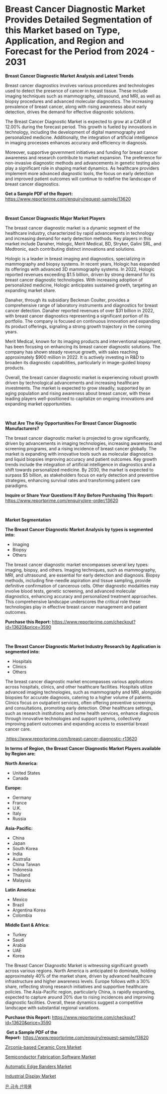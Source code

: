 <p><h1>Breast Cancer Diagnostic Market Provides Detailed Segmentation of this Market based on Type, Application, and Region and Forecast for the Period from 2024 - 2031</h1></p><p><strong>Breast Cancer Diagnostic Market Analysis and Latest Trends</strong></p>
<p><p>Breast cancer diagnostics involves various procedures and technologies used to detect the presence of cancer in breast tissue. These include imaging techniques such as mammography, ultrasound, and MRI, as well as biopsy procedures and advanced molecular diagnostics. The increasing prevalence of breast cancer, along with rising awareness about early detection, drives the demand for effective diagnostic solutions.</p><p>The Breast Cancer Diagnostic Market is expected to grow at a CAGR of 12.00% during the forecast period. This growth is fueled by innovations in technology, including the development of digital mammography and personalized medicine. Additionally, the integration of artificial intelligence in imaging processes enhances accuracy and efficiency in diagnosis. </p><p>Moreover, supportive government initiatives and funding for breast cancer awareness and research contribute to market expansion. The preference for non-invasive diagnostic methods and advancements in genetic testing also play a significant role in shaping market dynamics. As healthcare providers implement more advanced diagnostic tools, the focus on early detection and improved patient outcomes will continue to redefine the landscape of breast cancer diagnostics.</p></p>
<p><strong>Get a Sample PDF of the Report:&nbsp;</strong> <a href="https://www.reportprime.com/enquiry/request-sample/13620">https://www.reportprime.com/enquiry/request-sample/13620</a></p>
<p>&nbsp;</p>
<p><strong>Breast Cancer Diagnostic Major Market Players</strong></p>
<p><p>The breast cancer diagnostic market is a dynamic segment of the healthcare industry, characterized by rapid advancements in technology and increasing demand for early detection methods. Key players in this market include Danaher, Hologic, Merit Medical, BD, Stryker, Galini SRL, and Medtronic, each contributing distinct innovations and solutions.</p><p>Hologic is a leader in breast imaging and diagnostics, specializing in mammography and biopsy systems. In recent years, Hologic has expanded its offerings with advanced 3D mammography systems. In 2022, Hologic reported revenues exceeding $1.5 billion, driven by strong demand for its breast cancer diagnostic technologies. With increasing adoption of personalized medicine, Hologic anticipates sustained growth, targeting an expanding market share.</p><p>Danaher, through its subsidiary Beckman Coulter, provides a comprehensive range of laboratory instruments and diagnostics for breast cancer detection. Danaher reported revenues of over $31 billion in 2022, with breast cancer diagnostics representing a significant portion of its portfolio. The company is focused on continuous innovation and expanding its product offerings, signaling a strong growth trajectory in the coming years.</p><p>Merit Medical, known for its imaging products and interventional equipment, has been focusing on enhancing its breast cancer diagnostic solutions. The company has shown steady revenue growth, with sales reaching approximately $900 million in 2022. It is actively investing in R&D to broaden its diagnostic capabilities, particularly in image-guided biopsy products.</p><p>Overall, the breast cancer diagnostic market is experiencing robust growth driven by technological advancements and increasing healthcare investments. The market is expected to grow steadily, supported by an aging population and rising awareness about breast cancer, with these leading players well-positioned to capitalize on ongoing innovations and expanding market opportunities.</p></p>
<p>&nbsp;</p>
<p><strong>What Are The Key Opportunities For Breast Cancer Diagnostic Manufacturers?</strong></p>
<p><p>The breast cancer diagnostic market is projected to grow significantly, driven by advancements in imaging technologies, increasing awareness and screening programs, and a rising incidence of breast cancer globally. The market is expanding with innovative tools such as molecular diagnostics and liquid biopsies improving accuracy and patient outcomes. Key growth trends include the integration of artificial intelligence in diagnostics and a shift towards personalized medicine. By 2030, the market is expected to surpass $5 billion, as stakeholders focus on early detection and preventive strategies, enhancing survival rates and transforming patient care paradigms.</p></p>
<p><strong>Inquire or Share Your Questions If Any Before Purchasing This Report:</strong> <a href="https://www.reportprime.com/enquiry/pre-order/13620">https://www.reportprime.com/enquiry/pre-order/13620</a></p>
<p>&nbsp;</p>
<p><strong>Market Segmentation</strong></p>
<p><strong>The Breast Cancer Diagnostic Market Analysis by types is segmented into:</strong></p>
<p><ul><li>Imaging</li><li>Biopsy</li><li>Others</li></ul></p>
<p><p>The breast cancer diagnostic market encompasses several key types: imaging, biopsy, and others. Imaging techniques, such as mammography, MRI, and ultrasound, are essential for early detection and diagnosis. Biopsy methods, including fine-needle aspiration and tissue sampling, provide definitive confirmation of cancerous cells. Other diagnostic modalities may involve blood tests, genetic screening, and advanced molecular diagnostics, enhancing accuracy and personalized treatment approaches. This comprehensive landscape underscores the critical role these technologies play in effective breast cancer management and patient outcomes.</p></p>
<p><strong>Purchase this Report:&nbsp;</strong><a href="https://www.reportprime.com/checkout?id=13620&price=3590">https://www.reportprime.com/checkout?id=13620&price=3590</a></p>
<p>&nbsp;</p>
<p><strong>The Breast Cancer Diagnostic Market Industry Research by Application is segmented into:</strong></p>
<p><ul><li>Hospitals</li><li>Clinics</li><li>Others</li></ul></p>
<p><p>The breast cancer diagnostic market encompasses various applications across hospitals, clinics, and other healthcare facilities. Hospitals utilize advanced imaging technologies, such as mammography and MRI, alongside biopsies for accurate diagnosis, catering to a higher volume of patients. Clinics focus on outpatient services, often offering preventive screenings and consultations, promoting early detection. Other healthcare settings, such as research institutions and home health services, enhance diagnosis through innovative technologies and support systems, collectively improving patient outcomes and expanding access to essential breast cancer care.</p></p>
<p><a href="https://www.reportprime.com/breast-cancer-diagnostic-r13620">&nbsp;https://www.reportprime.com/breast-cancer-diagnostic-r13620</a></p>
<p><strong>In terms of Region, the Breast Cancer Diagnostic Market Players available by Region are:</strong></p>
<p>
    <p> <strong> North America: </strong>
        <ul>
            <li>United States</li>
            <li>Canada</li>
        </ul>
        </p> 
    <p> <strong> Europe: </strong>
        <ul>
            <li>Germany</li>
            <li>France</li>
            <li>U.K.</li>
            <li>Italy</li>
            <li>Russia</li>
        </ul>
        </p> 
    <p> <strong> Asia-Pacific: </strong>
        <ul>
            <li>China</li>
            <li>Japan</li>
            <li>South Korea</li>
            <li>India</li>
            <li>Australia</li>
            <li>China Taiwan</li>
            <li>Indonesia</li>
            <li>Thailand</li>
            <li>Malaysia</li>
        </ul>
        </p> 
    <p> <strong> Latin America: </strong>
        <ul>
            <li>Mexico</li>
            <li>Brazil</li>
            <li>Argentina Korea</li>
            <li>Colombia</li>
        </ul>
        </p> 
    <p> <strong> Middle East & Africa: </strong>
        <ul>
            <li>Turkey</li>
            <li>Saudi</li>
            <li>Arabia</li>
            <li>UAE</li>
            <li>Korea</li>
        </ul>
    </p>
    </p>
<p><p>The Breast Cancer Diagnostic Market is witnessing significant growth across various regions. North America is anticipated to dominate, holding approximately 40% of the market share, driven by advanced healthcare infrastructure and higher awareness levels. Europe follows with a 30% share, reflecting strong research initiatives and supportive healthcare policies. The Asia-Pacific region, particularly China, is rapidly expanding, expected to capture around 20% due to rising incidences and improving diagnostic facilities. Overall, these dynamics suggest a competitive landscape with substantial regional variations.</p></p>
<p><strong>Purchase this Report: </strong><a href="https://www.reportprime.com/checkout?id=13620&price=3590">https://www.reportprime.com/checkout?id=13620&price=3590</a></p>
<p>&nbsp;<strong>Get a Sample PDF of the Report:&nbsp;&nbsp;</strong><a href="https://www.reportprime.com/enquiry/request-sample/13620">https://www.reportprime.com/enquiry/request-sample/13620</a></p>
<p><strong></strong></p>
<p><p><a href="https://medium.com/@piersrei1940/the-market-study-covers-the-zirconia-based-ceramic-core-market-across-various-segments-b33ba96ad85e">Zirconia-based Ceramic Core Market</a></p><p><a href="https://www.linkedin.com/pulse/global-semiconductor-fabrication-software-market-focus-product-ks3ze?trackingId=K6TBWWtmSf2a4J%2BcHXXeKg%3D%3D">Semiconductor Fabrication Software Market</a></p><p><a href="https://issuu.com/reportprime-2/docs/automatic-edge-banders-market-size-_c1a741a54373e5">Automatic Edge Banders Market</a></p><p><a href="https://www.linkedin.com/pulse/industrial-display-market-essentials-key-players-demand-drivers-7rrbf?trackingId=6U%2BpTWDLS6WccorqF5Tb3w%3D%3D">Industrial Display Market</a></p><p><a href="https://medium.com/@percymckty3ytenzie89676/%EC%84%B8%EA%B3%84-silver-metal-oxide-market-%EC%9D%80-2024%EC%97%90%EC%84%9C-2031%EB%A1%9C-%EC%97%B0%ED%8F%89%EA%B7%A0-%EC%A6%9D%EA%B0%80%EC%9C%A8%EC%9D%84-%EB%B3%B4%EC%9D%BC-%EA%B2%83%EC%9C%BC%EB%A1%9C-%EC%98%88%EC%83%81%EB%90%A9%EB%8B%88%EB%8B%A4-f32d3ac4e5f1">은 금속 산화물</a></p></p>